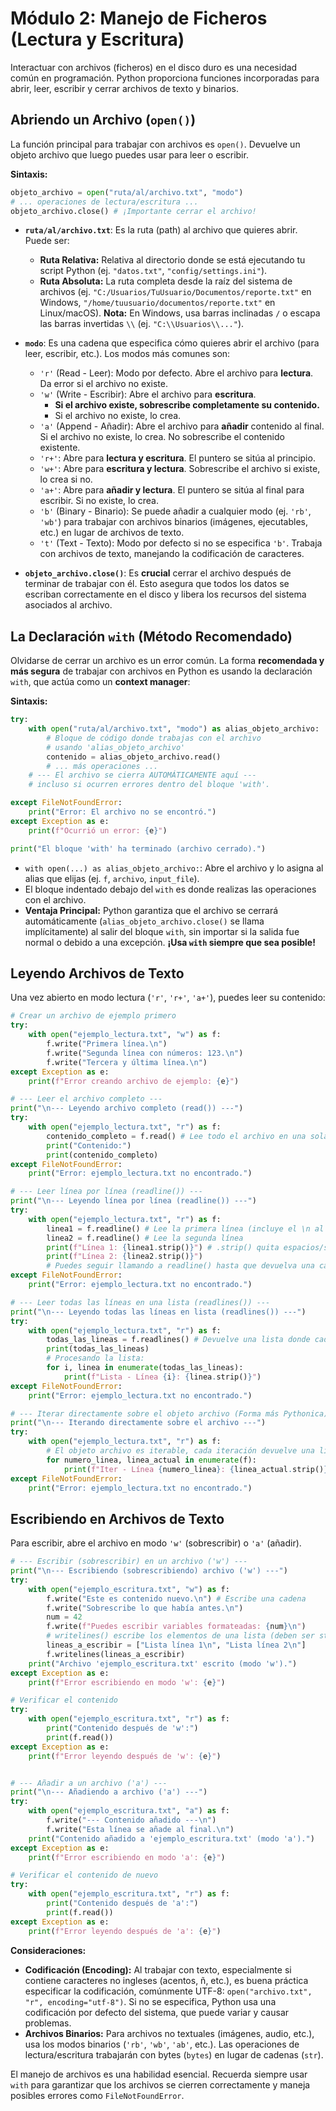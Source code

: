 # Módulo 2: Manejo de Ficheros (Lectura y Escritura)

Interactuar con archivos (ficheros) en el disco duro es una necesidad común en programación. Python proporciona funciones incorporadas para abrir, leer, escribir y cerrar archivos de texto y binarios.

## Abriendo un Archivo (`open()`)

La función principal para trabajar con archivos es `open()`. Devuelve un objeto archivo que luego puedes usar para leer o escribir.

**Sintaxis:**

```python
objeto_archivo = open("ruta/al/archivo.txt", "modo")
# ... operaciones de lectura/escritura ...
objeto_archivo.close() # ¡Importante cerrar el archivo!
```

*   **`ruta/al/archivo.txt`**: Es la ruta (path) al archivo que quieres abrir. Puede ser:
    *   **Ruta Relativa:** Relativa al directorio donde se está ejecutando tu script Python (ej. `"datos.txt"`, `"config/settings.ini"`).
    *   **Ruta Absoluta:** La ruta completa desde la raíz del sistema de archivos (ej. `"C:/Usuarios/TuUsuario/Documentos/reporte.txt"` en Windows, `"/home/tuusuario/documentos/reporte.txt"` en Linux/macOS). **Nota:** En Windows, usa barras inclinadas `/` o escapa las barras invertidas `\\` (ej. `"C:\\Usuarios\\..."`).
*   **`modo`**: Es una cadena que especifica cómo quieres abrir el archivo (para leer, escribir, etc.). Los modos más comunes son:
    *   `'r'` (Read - Leer): Modo por defecto. Abre el archivo para **lectura**. Da error si el archivo no existe.
    *   `'w'` (Write - Escribir): Abre el archivo para **escritura**.
        *   **Si el archivo existe, sobrescribe completamente su contenido.**
        *   Si el archivo no existe, lo crea.
    *   `'a'` (Append - Añadir): Abre el archivo para **añadir** contenido al final. Si el archivo no existe, lo crea. No sobrescribe el contenido existente.
    *   `'r+'`: Abre para **lectura y escritura**. El puntero se sitúa al principio.
    *   `'w+'`: Abre para **escritura y lectura**. Sobrescribe el archivo si existe, lo crea si no.
    *   `'a+'`: Abre para **añadir y lectura**. El puntero se sitúa al final para escribir. Si no existe, lo crea.
    *   `'b'` (Binary - Binario): Se puede añadir a cualquier modo (ej. `'rb'`, `'wb'`) para trabajar con archivos binarios (imágenes, ejecutables, etc.) en lugar de archivos de texto.
    *   `'t'` (Text - Texto): Modo por defecto si no se especifica `'b'`. Trabaja con archivos de texto, manejando la codificación de caracteres.

*   **`objeto_archivo.close()`**: Es **crucial** cerrar el archivo después de terminar de trabajar con él. Esto asegura que todos los datos se escriban correctamente en el disco y libera los recursos del sistema asociados al archivo.

## La Declaración `with` (Método Recomendado)

Olvidarse de cerrar un archivo es un error común. La forma **recomendada y más segura** de trabajar con archivos en Python es usando la declaración `with`, que actúa como un **context manager**:

**Sintaxis:**

```python
try:
    with open("ruta/al/archivo.txt", "modo") as alias_objeto_archivo:
        # Bloque de código donde trabajas con el archivo
        # usando 'alias_objeto_archivo'
        contenido = alias_objeto_archivo.read()
        # ... más operaciones ...
    # --- El archivo se cierra AUTOMÁTICAMENTE aquí ---
    # incluso si ocurren errores dentro del bloque 'with'.

except FileNotFoundError:
    print("Error: El archivo no se encontró.")
except Exception as e:
    print(f"Ocurrió un error: {e}")

print("El bloque 'with' ha terminado (archivo cerrado).")
```

*   `with open(...) as alias_objeto_archivo:`: Abre el archivo y lo asigna al alias que elijas (ej. `f`, `archivo`, `input_file`).
*   El bloque indentado debajo del `with` es donde realizas las operaciones con el archivo.
*   **Ventaja Principal:** Python garantiza que el archivo se cerrará automáticamente (`alias_objeto_archivo.close()` se llama implícitamente) al salir del bloque `with`, sin importar si la salida fue normal o debido a una excepción. **¡Usa `with` siempre que sea posible!**

## Leyendo Archivos de Texto

Una vez abierto en modo lectura (`'r'`, `'r+'`, `'a+'`), puedes leer su contenido:

```python
# Crear un archivo de ejemplo primero
try:
    with open("ejemplo_lectura.txt", "w") as f:
        f.write("Primera línea.\n")
        f.write("Segunda línea con números: 123.\n")
        f.write("Tercera y última línea.\n")
except Exception as e:
    print(f"Error creando archivo de ejemplo: {e}")

# --- Leer el archivo completo ---
print("\n--- Leyendo archivo completo (read()) ---")
try:
    with open("ejemplo_lectura.txt", "r") as f:
        contenido_completo = f.read() # Lee todo el archivo en una sola cadena
        print("Contenido:")
        print(contenido_completo)
except FileNotFoundError:
    print("Error: ejemplo_lectura.txt no encontrado.")

# --- Leer línea por línea (readline()) ---
print("\n--- Leyendo línea por línea (readline()) ---")
try:
    with open("ejemplo_lectura.txt", "r") as f:
        linea1 = f.readline() # Lee la primera línea (incluye el \n al final)
        linea2 = f.readline() # Lee la segunda línea
        print(f"Línea 1: {linea1.strip()}") # .strip() quita espacios/saltos de línea al inicio/final
        print(f"Línea 2: {linea2.strip()}")
        # Puedes seguir llamando a readline() hasta que devuelva una cadena vacía ""
except FileNotFoundError:
    print("Error: ejemplo_lectura.txt no encontrado.")

# --- Leer todas las líneas en una lista (readlines()) ---
print("\n--- Leyendo todas las líneas en lista (readlines()) ---")
try:
    with open("ejemplo_lectura.txt", "r") as f:
        todas_las_lineas = f.readlines() # Devuelve una lista donde cada elemento es una línea (con \n)
        print(todas_las_lineas)
        # Procesando la lista:
        for i, linea in enumerate(todas_las_lineas):
            print(f"Lista - Línea {i}: {linea.strip()}")
except FileNotFoundError:
    print("Error: ejemplo_lectura.txt no encontrado.")

# --- Iterar directamente sobre el objeto archivo (Forma más Pythonica) ---
print("\n--- Iterando directamente sobre el archivo ---")
try:
    with open("ejemplo_lectura.txt", "r") as f:
        # El objeto archivo es iterable, cada iteración devuelve una línea
        for numero_linea, linea_actual in enumerate(f):
            print(f"Iter - Línea {numero_linea}: {linea_actual.strip()}")
except FileNotFoundError:
    print("Error: ejemplo_lectura.txt no encontrado.")

```

## Escribiendo en Archivos de Texto

Para escribir, abre el archivo en modo `'w'` (sobrescribir) o `'a'` (añadir).

```python
# --- Escribir (sobrescribir) en un archivo ('w') ---
print("\n--- Escribiendo (sobrescribiendo) archivo ('w') ---")
try:
    with open("ejemplo_escritura.txt", "w") as f:
        f.write("Este es contenido nuevo.\n") # Escribe una cadena
        f.write("Sobrescribe lo que había antes.\n")
        num = 42
        f.write(f"Puedes escribir variables formateadas: {num}\n")
        # writelines() escribe los elementos de una lista (deben ser strings)
        lineas_a_escribir = ["Lista línea 1\n", "Lista línea 2\n"]
        f.writelines(lineas_a_escribir)
    print("Archivo 'ejemplo_escritura.txt' escrito (modo 'w').")
except Exception as e:
    print(f"Error escribiendo en modo 'w': {e}")

# Verificar el contenido
try:
    with open("ejemplo_escritura.txt", "r") as f:
        print("Contenido después de 'w':")
        print(f.read())
except Exception as e:
    print(f"Error leyendo después de 'w': {e}")


# --- Añadir a un archivo ('a') ---
print("\n--- Añadiendo a archivo ('a') ---")
try:
    with open("ejemplo_escritura.txt", "a") as f:
        f.write("--- Contenido añadido ---\n")
        f.write("Esta línea se añade al final.\n")
    print("Contenido añadido a 'ejemplo_escritura.txt' (modo 'a').")
except Exception as e:
    print(f"Error escribiendo en modo 'a': {e}")

# Verificar el contenido de nuevo
try:
    with open("ejemplo_escritura.txt", "r") as f:
        print("Contenido después de 'a':")
        print(f.read())
except Exception as e:
    print(f"Error leyendo después de 'a': {e}")
```

**Consideraciones:**

*   **Codificación (Encoding):** Al trabajar con texto, especialmente si contiene caracteres no ingleses (acentos, ñ, etc.), es buena práctica especificar la codificación, comúnmente UTF-8: `open("archivo.txt", "r", encoding="utf-8")`. Si no se especifica, Python usa una codificación por defecto del sistema, que puede variar y causar problemas.
*   **Archivos Binarios:** Para archivos no textuales (imágenes, audio, etc.), usa los modos binarios (`'rb'`, `'wb'`, `'ab'`, etc.). Las operaciones de lectura/escritura trabajarán con bytes (`bytes`) en lugar de cadenas (`str`).

El manejo de archivos es una habilidad esencial. Recuerda siempre usar `with` para garantizar que los archivos se cierren correctamente y maneja posibles errores como `FileNotFoundError`.
